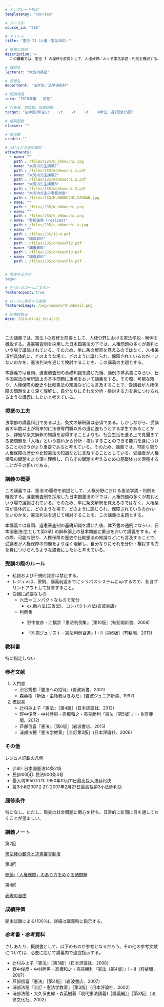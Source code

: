 ```yaml
---
# テンプレート指定
templateKey: "courses"

# コースID
course_id: "285"

# タイトル
title: "憲法-II（人権・憲法訴訟）"

# 簡単な説明
description: >-
  この講義では、憲法 I の履修を前提として、人権分野における憲法学説・判例を概説する。違憲審査制を採用した日本国憲法の下では、人権問題の多くが裁判という場で議論されている。そのため、単に条文解釈を覚え...

# 講師名
lecturer: "大河内美紀"

# 部局名
department: "法学部／法学研究科"

# 開講時限
term: "2015年度	前期"

# 対象者、単位数、授業回数
target: "法学部2年生\t    \t    \t    \t    4単位、週1回全15回"

# 授業回数
classes: ""

# 単位数
credit: ""

# pdfなどの追加資料
attachments: 
  - name: "" 
    path : /files/285/m_ohkouchi.jpg
  - name: "大河内先生講義1" 
    path : /files/285/mohkouchi.1.pdf
  - name: "大河内先生講義2" 
    path : /files/285/mohkouchi.2.pdf
  - name: "大河内先生講義3" 
    path : /files/285/mohkouchi.3.pdf
  - name: "大河内先生の看板画像" 
    path : /files/285/M.OHKOUCHI_KANBAN.jpg
  - name: "" 
    path : /files/285/m_ohkouchi.png
  - name: "" 
    path : /files/285/k_ohkouchi.png
  - name: "看板画像 (resized)" 
    path : /files/285/s_ohkouchi-k.jpg
  - name: "" 
    path : /files/285/15-4.pdf
  - name: "講義資料" 
    path : /files/285/ohkouchi2.pdf
  - name: "講義資料" 
    path : /files/285/ohkouchi3.pdf
  - name: "講義資料" 
    path : /files/285/ohkouchi4.pdf


# 関連するタグ
tags:

# 色付けのロールにするか
featuredpost: true

# ロールに表示する画像
featuredimage: /img/common/thumbnail.png

# 記事投稿日
date: 2016-04-01 10:41:51

---
```

この講義では、憲法 I の履修を前提として、人権分野における憲法学説・判例を概説する。違憲審査制を採用した日本国憲法の下では、人権問題の多くが裁判という場で議論されている。そのため、単に条文解釈を覚えるのではなく、人権条項が具体的に、どのような場で、どのように論じられ、保障されているのか／いないのかを、憲法判決を通じて検討することを、この講義の主題とする。

本講義では冒頭、違憲審査制の基礎知識を講じた後、通例の体系書にならい、日本国憲法の解釈論上の基本問題に重点をおいて講義をする。その際、可能な限り、人権保障の歴史や比較憲法の知識などにも言及することで、受講者が人権保障の問題をより深く理解し、自分なりにそれを分析・検討する力を身につけられるような講義にしたいと考えている。
### 授業の工夫

法学部の講義科目である以上、条文の解釈論は必須である。しかしながら、受講者の半数以上が将来的に法律専門職以外の道に進もうとする学生であることから、詳細な条文解釈の知識を習得することよりも、社会生活を送る上で見聞きする諸問題を「人権」という視角から分析・検討することのできる能力を身につけることのほうがより重要であると考えている。そのため、講義では、可能な限り人権保障の歴史や比較憲法の知識などに言及することとしている。受講者が人権保障の問題をより深く理解し、自らその問題を考えるための基礎体力を涵養することがその狙いである。

### 講義の概要

この講義では、憲法Ⅰの履修を前提として、人権分野における憲法学説・判例を概説する。違憲審査制を採用した日本国憲法の下では、人権問題の多くが裁判という場で議論されている。そのため、単に条文解釈を覚えるのではなく、人権条項が具体的に、どのような場で、どのように論じられ、保障されているのか/いないのかを、憲法判決を通じて検討することを、この講義の主題とする。 

本講義では冒頭、違憲審査制の基礎知識を講じた後、体系書の通例にならい、日本国憲法(主として第3章) の解釈論上の基本問題に重点をおいて講義をする。その際、可能な限り、人権保障の歴史や比較憲法の知識などにも言及することで、受講者が人権保障の問題をより深く理解し、自分なりにそれを分析・検討する力を身につけられるような講義にしたいと考えている。 

### 受講の際のルール

  * 私語および不規則発言は禁止する。
  * レジュメは、原則、講義前週までにシラバスシステムにupするので、各自プリントアウトして持参すること。
  * 受講に必要なもの 
      * 六法＝コンパクトなもので充分 
          * ex.新六法(三省堂)、コンパクト六法(岩波書店)
      * 判例集 
          * 野中俊彦・江橋崇『憲法判例集』［第10版］(有斐閣新書、2008)
        
        
        
          * 『別冊ジュリスト・憲法判例百選』Ⅰ・Ⅱ［第6版］(有斐閣、2013)

### 教科書

特に指定しない

### 参考文献

  1. 入門書 
      * 渋谷秀樹『憲法への招待』(岩波新書、2001)
      * 森英樹『新版・主権者はきみだ』(岩波ジュニア新書、1997)
  2. 概説書 
      * 辻村みよ子『憲法』［第4版］(日本評論社、2012)
      * 野中俊彦・中村睦男・高橋和之・高見勝利『憲法〔第5版〕』Ⅰ・Ⅱ(有斐閣、2012)
      * 芦部信喜『憲法』［第6版］(岩波書店、2015)
      * 浦部法穂『憲法学教室』［全訂第2版］(日本評論社、2006)

### その他

レジュメ記載の凡例

  * &sect;14Ⅱ: 日本国憲法14条2項
  * 民&sect;900④: 民法900条4号
  * 最大判1950.10.11: 1950年10月11日最高裁大法廷判決
  * 最3小判2007.2.27: 2007年2月27日最高裁第3小法廷判決

### 履修条件

特になし。ただし、現実の社会問題に関心を持ち、日常的に新聞に目を通しておくことが望ましい。

### 講義ノート

第2回


[司法権の観念と違憲審査制度](/files/285/ohkouchi2.pdf) 

第3回


[総論:「人権保障」のあり方をめぐる諸問題](/files/285/ohkouchi3.pdf) 

第4回


[表現の自由](/files/285/ohkouchi4.pdf) 

### 成績評価

期末試験による(100％)。詳細は講義時に指示する。
### 参考書・参考資料

さしあたり、概説書として、以下のものが参考となるだろう。その他の参考文献については、必要に応じて講義内で適宜指示する。

  * 辻村みよ子『憲法』［第3版］（日本評論社、2008）
  * 野中俊彦・中村睦男・高橋和之・高見勝利『憲法〔第4版〕』Ⅰ・Ⅱ（有斐閣、2007）
  * 芦部信喜『憲法』［第4版］（岩波書店、2007）
  * 浦部法穂『全訂・憲法学教室』［第3版］（日本評論社、2002）
  * 浦部法穂・大久保史郎・森英樹著『現代憲法講義1［講義編］』［第3版］（法律文化社、2002）